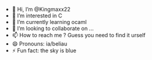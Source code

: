 - 👋 Hi, I’m @Kingmaxx22
- 👀 I’m interested in C
- 🌱 I’m currently learning ocaml
- 💞️ I’m looking to collaborate on ...
- 📫 How to reach me ? Guess you need to find it urself
- 😄 Pronouns: ia/beliau
- ⚡ Fun fact: the sky is blue

<!---
Kingmaxx22/Kingmaxx22 is a ✨ special ✨ repository because its `README.md` (this file) appears on your GitHub profile.
You can click the Preview link to take a look at your changes.
--->
